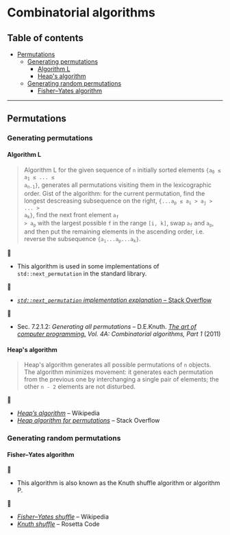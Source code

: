 # Combinatorial algorithms <!-- omit in toc -->

## Table of contents <!-- omit in toc -->

- [Permutations](#permutations)
	- [Generating permutations](#generating-permutations)
		- [Algorithm L](#algorithm-l)
		- [Heap's algorithm](#heaps-algorithm)
	- [Generating random permutations](#generating-random-permutations)
		- [Fisher&ndash;Yates algorithm](#fisherndashyates-algorithm)

---

## Permutations

<!-- https://stackoverflow.com/questions/31773203/is-it-possible-to-invert-an-array-with-constant-extra-space -->

### Generating permutations

#### Algorithm L

> Algorithm L for the given sequence of `n` initially sorted elements <code>{a<sub>0</sub> &leq; a<sub>1</sub> &leq; ... &leq; a<sub>n-1</sub>}</code>, generates all permutations visiting them in the lexicographic order. Gist of the algorithm: for the current permutation, find the longest descreasing subsequence on the right, <code>{...a<sub>p</sub> &leq; a<sub>i</sub> &gt; a<sub>j</sub> &gt; ... &gt; a<sub>k</sub>}</code>, find the next front element <code>a<sub>f</sub> &gt; a<sub>p</sub></code> with the largest possible `f` in the range `[i, k]`, swap <code>a<sub>f</sub></code> and <code>a<sub>p</sub></code>, and then put the remaining elements in the ascending order, i.e. reverse the subsequence <code>{a<sub>i</sub>...a<sub>p</sub>...a<sub>k</sub>}</code>.

:memo:

- This algorithm is used in some implementations of `std::next_permutation` in the standard library.

:link:

- [*`std::next_permutation` implementation explanation* &ndash; Stack Overflow](https://stackoverflow.com/questions/11483060/stdnext-permutation-implementation-explanation)

:book:

- Sec. 7.2.1.2: *Generating all permutations* &ndash; D.E.Knuth. [*The art of computer programming.*](https://www-cs-faculty.stanford.edu/~knuth/taocp.html) *Vol. 4A: Combinatorial algorithms, Part 1* (2011)

#### Heap's algorithm

> Heap's algorithm generates all possible permutations of `n` objects. The algorithm minimizes movement: it generates each permutation from the previous one by interchanging a single pair of elements; the other `n - 2` elements are not disturbed.

:link:

- [*Heap’s algorithm*](https://en.wikipedia.org/wiki/Heap%27s_algorithm) &ndash; Wikipedia
- [*Heap algorithm for permutations*](https://stackoverflow.com/questions/31425531/heap-algorithm-for-permutations) &ndash; Stack Overflow

### Generating random permutations

#### Fisher&ndash;Yates algorithm

:memo:

- This algorithm is also known as the Knuth shuffle algorithm or algorithm P.

:link:

- [*Fisher&ndash;Yates shuffle*](https://en.wikipedia.org/wiki/Fisher%E2%80%93Yates_shuffle) &ndash; Wikipedia
- [*Knuth shuffle*](https://www.rosettacode.org/wiki/Knuth_shuffle) &ndash; Rosetta Code
